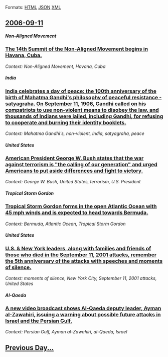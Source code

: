 
Formats: [HTML](2006/09/11/index.html)  [JSON](2006/09/11/index.json)  [XML](2006/09/11/index.xml)  

## [2006-09-11](/news/2006/09/11/index.md)

##### Non-Aligned Movement
### [ The 14th Summit of the Non-Aligned Movement begins in Havana, Cuba. ](/news/2006/09/11/the-14th-summit-of-the-non-aligned-movement-begins-in-havana-cuba.md)
_Context: Non-Aligned Movement, Havana, Cuba_

##### India
### [ India celebrates a day of peace: the 100th anniversary of the birth of Mahatma Gandhi's philosophy of peaceful resistance - satyagraha. On September 11, 1906, Gandhi called on his compatriots to use non-violent means to disobey the law, and thousands of Indians were jailed, including Gandhi, for refusing to cooperate and burning their identity booklets. ](/news/2006/09/11/india-celebrates-a-day-of-peace-the-100th-anniversary-of-the-birth-of-mahatma-gandhi-s-philosophy-of-peaceful-resistance-satyagraha-on.md)
_Context: Mahatma Gandhi's, non-violent, India, satyagraha, peace_

##### United States
### [ American President George W. Bush states that the war against terrorism is "the calling of our generation" and urged Americans to put aside differences and fight to victory. ](/news/2006/09/11/american-president-george-w-bush-states-that-the-war-against-terrorism-is-the-calling-of-our-generation-and-urged-americans-to-put-aside.md)
_Context: George W. Bush, United States, terrorism, U.S. President_

##### Tropical Storm Gordon
### [ Tropical Storm Gordon forms in the open Atlantic Ocean with 45 mph winds and is expected to head towards Bermuda. ](/news/2006/09/11/tropical-storm-gordon-forms-in-the-open-atlantic-ocean-with-45-mph-winds-and-is-expected-to-head-towards-bermuda.md)
_Context: Bermuda, Atlantic Ocean, Tropical Storm Gordon_

##### United States
### [ U.S. & New York leaders, along with families and friends of those who died in the September 11, 2001 attacks, remember the 5th anniversary of the attacks with speeches and moments of silence. ](/news/2006/09/11/u-s-new-york-leaders-along-with-families-and-friends-of-those-who-died-in-the-september-11-2001-attacks-remember-the-5th-anniversary.md)
_Context: moments of silence, New York City, September 11, 2001 attacks, United States_

##### Al-Qaeda
### [ A new video broadcast shows Al-Qaeda deputy leader, Ayman al-Zawahiri, issuing a warning about possible future attacks in Israel and the Persian Gulf. ](/news/2006/09/11/a-new-video-broadcast-shows-al-qaeda-deputy-leader-ayman-al-zawahiri-issuing-a-warning-about-possible-future-attacks-in-israel-and-the-pe.md)
_Context: Persian Gulf, Ayman al-Zawahiri, al-Qaeda, Israel_

## [Previous Day...](/news/2006/09/10/index.md)

